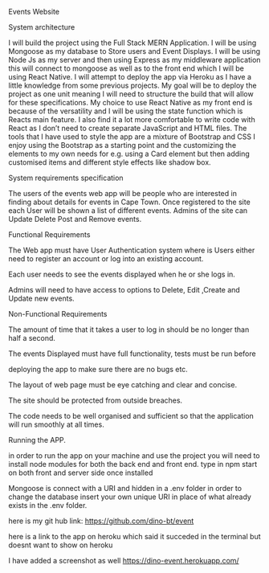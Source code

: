 Events Website

System architecture

I will build the project using the Full Stack MERN Application. I will be using Mongoose as my database to Store users and Event Displays. I will be using Node Js as my server and then using Express as my middleware application this will connect to mongoose as well as to the front end which I will be using React Native. I will attempt to deploy the app via Heroku as I have a little knowledge from some previous projects. My goal will be to deploy the project as one unit meaning I will need to structure the build that will allow for these specifications. My choice to use React Native as my front end is because of the versatility and I will be using the state function which is Reacts main feature. I also find it a lot more comfortable to write code with React as I don’t need to create separate JavaScript and HTML files. The tools that I have used to style the app are a mixture of Bootstrap and CSS I enjoy using the Bootstrap as a starting point and the customizing the elements to my own needs for e.g. using a Card element but then adding customised items and different style effects like shadow box.

System requirements specification

The users of the events web app will be people who are interested in finding about details for events in Cape Town. Once registered to the site each User will be shown a list of different events. Admins of the site can Update Delete Post and Remove events.

Functional Requirements

The Web app must have User Authentication system where is Users either need to register an account or log into an existing account.

Each user needs to see the events displayed when he or she logs in.

Admins will need to have access to options to Delete, Edit ,Create and Update new events.

Non-Functional Requirements

The amount of time that it takes a user to log in should be no longer than half a second.

The events Displayed must have full functionality, tests must be run before

deploying the app to make sure there are no bugs etc.

The layout of web page must be eye catching and clear and concise.

The site should be protected from outside breaches.

The code needs to be well organised and sufficient so that the application will run smoothly at all times.


Running the APP. 

in order to run the app on your machine and use the project you will need to install node modules for both the back end and front end. 
type in npm start on both front and server side once installed 

Mongoose is connect with a URI and hidden in a .env folder in order to change the database insert your own unique URI in place of what already exists in the .env folder.



here is my git hub link: 
https://github.com/dino-bt/event


here is a link to the app on heroku which said it succeded in the terminal but doesnt want to show on heroku

I have added a screenshot as well
https://dino-event.herokuapp.com/
